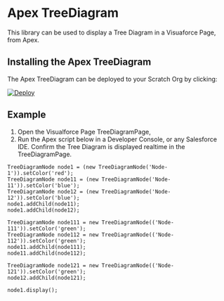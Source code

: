 # Apex TreeDiagram

This library can be used to display a Tree Diagram in a Visuaforce Page, from Apex. 

## Installing the Apex TreeDiagram

The Apex TreeDiagram can be deployed to your Scratch Org by clicking:

[![Deploy](https://deploy-to-sfdx.com/dist/assets/images/DeployToSFDX.svg)](https://deploy-to-sfdx.com/)

## Example

1. Open the Visualforce Page TreeDiagramPage,
2. Run the Apex script below in a Developer Console, or any Salesforce IDE. Confirm the Tree Diagram is displayed realtime in the TreeDiagramPage.

```apex
TreeDiagramNode node1 = (new TreeDiagramNode('Node-1')).setColor('red');
TreeDiagramNode node11 = (new TreeDiagramNode('Node-11')).setColor('blue');
TreeDiagramNode node12 = (new TreeDiagramNode('Node-12')).setColor('blue');
node1.addChild(node11);
node1.addChild(node12);

TreeDiagramNode node111 = new TreeDiagramNode(('Node-111')).setColor('green');
TreeDiagramNode node112 = new TreeDiagramNode(('Node-112')).setColor('green');
node11.addChild(node111);
node11.addChild(node112);

TreeDiagramNode node121 = new TreeDiagramNode(('Node-121')).setColor('green');
node12.addChild(node121);

node1.display();
```